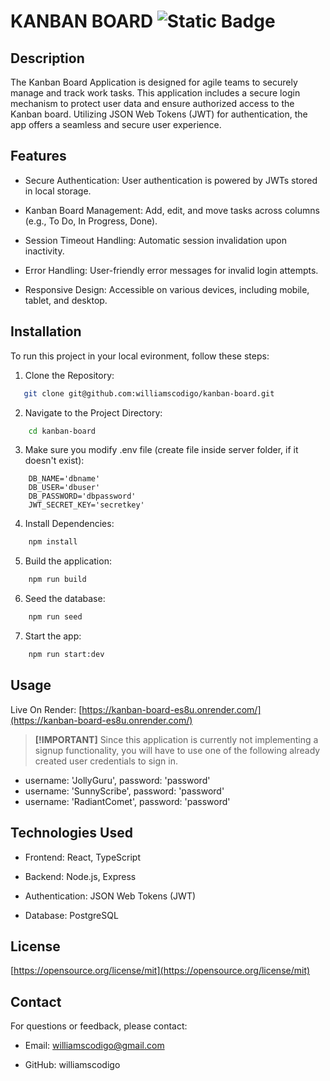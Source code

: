 # KANBAN BOARD ![Static Badge](https://img.shields.io/badge/license-MIT-blue)

## Description

The Kanban Board Application is designed for agile teams to securely manage and track work tasks. This application includes a secure login mechanism to protect user data and ensure authorized access to the Kanban board. Utilizing JSON Web Tokens (JWT) for authentication, the app offers a seamless and secure user experience.

## Features

- Secure Authentication: User authentication is powered by JWTs stored in local storage.

- Kanban Board Management: Add, edit, and move tasks across columns (e.g., To Do, In Progress, Done).

- Session Timeout Handling: Automatic session invalidation upon inactivity.

- Error Handling: User-friendly error messages for invalid login attempts.

- Responsive Design: Accessible on various devices, including mobile, tablet, and desktop.

## Installation 

To run this project in your local evironment, follow these steps:

1. Clone the Repository:

```bash
   git clone git@github.com:williamscodigo/kanban-board.git

```

2. Navigate to the Project Directory:

```bash
    cd kanban-board
```

3. Make sure you modify .env file (create file inside server folder, if it doesn't exist):

```
    DB_NAME='dbname'
    DB_USER='dbuser'
    DB_PASSWORD='dbpassword'
    JWT_SECRET_KEY='secretkey'
```

4. Install Dependencies:

```bash
    npm install
```

5. Build the application:

```bash
    npm run build
```

6. Seed the database:

```bash
    npm run seed
```

7. Start the app:

```bash
    npm run start:dev
```

## Usage

Live On Render: [https://kanban-board-es8u.onrender.com/](https://kanban-board-es8u.onrender.com/)

> **[!IMPORTANT]**
> Since this application is currently not implementing a signup functionality, you will have to use one of the following already created user credentials to sign in.
- username: 'JollyGuru', password: 'password'
- username: 'SunnyScribe', password: 'password'
- username: 'RadiantComet', password: 'password' 

## Technologies Used

- Frontend: React, TypeScript

- Backend: Node.js, Express

- Authentication: JSON Web Tokens (JWT)

- Database: PostgreSQL


## License
[https://opensource.org/license/mit](https://opensource.org/license/mit)

## Contact

For questions or feedback, please contact:

- Email: williamscodigo@gmail.com

- GitHub: williamscodigo